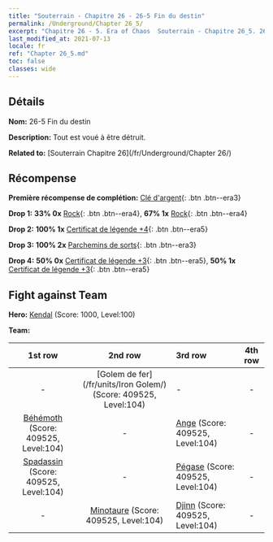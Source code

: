 ```yaml
---
title: "Souterrain - Chapitre 26 - 26-5 Fin du destin"
permalink: /Underground/Chapter 26_5/
excerpt: "Chapitre 26 - 5. Era of Chaos  Souterrain - Chapitre 26_5. 26-5 Fin du destin"
last_modified_at: 2021-07-13
locale: fr
ref: "Chapter 26_5.md"
toc: false
classes: wide
---
```


## Détails

 **Nom:** 26-5 Fin du destin

 **Description:** Tout est voué à être détruit.

 **Related to:** [Souterrain Chapitre 26](/fr/Underground/Chapter 26/)

## Récompense

 **Première récompense de complétion:** [Clé d'argent](/ItemsFR/con_693/){: .btn .btn--era3}

 **Drop 1:** **33% 0x** [Rock](/ItemsFR/unt_221/){: .btn .btn--era4}, **67% 1x** [Rock](/ItemsFR/unt_221/){: .btn .btn--era4}

 **Drop 2:** **100% 1x** [Certificat de légende +4](/ItemsFR/mat_95/){: .btn .btn--era5}

 **Drop 3:** **100% 2x** [Parchemins de sorts](/ItemsFR/con_694/){: .btn .btn--era3}

 **Drop 4:** **50% 0x** [Certificat de légende +3](/ItemsFR/mat_88/){: .btn .btn--era5}, **50% 1x** [Certificat de légende +3](/ItemsFR/mat_88/){: .btn .btn--era5}


## Fight against Team
 **Hero:** [Kendal](/fr/heroes/Kendal/) (Score: 1000, Level:100)

 **Team:**


  | 1st row | 2nd row | 3rd row | 4th row |
  |:----:|:----:|:----|:----:|
  | - | [Golem de fer](/fr/units/Iron Golem/) (Score: 409525, Level:104)  | - | - |
  | [Béhémoth](/fr/units/Behemoth/) (Score: 409525, Level:104)  | - | [Ange](/fr/units/Angel/) (Score: 409525, Level:104)  | - |
  | [Spadassin](/fr/units/Swordsman/) (Score: 409525, Level:104)  | - | [Pégase](/fr/units/Pegasus/) (Score: 409525, Level:104)  | - |
  | - | [Minotaure](/fr/units/Minotaur/) (Score: 409525, Level:104)  | [Djinn](/fr/units/Genie/) (Score: 409525, Level:104)  | - |


